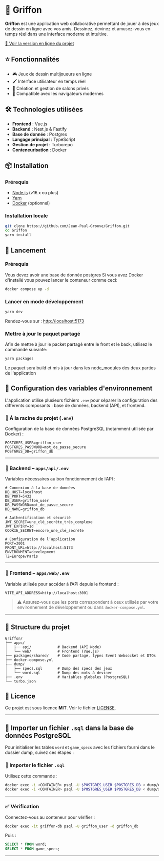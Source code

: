 # 🎨 Griffon

**Griffon** est une application web collaborative permettant de jouer à des jeux de dessin en ligne avec vos amis. Dessinez, devinez et amusez-vous en temps réel dans une interface moderne et intuitive.


[🔗 Voir la version en ligne du projet](https://griffon.jp-groove.eu/)

## ⭐ Fonctionnalités

* 🎮 Jeux de dessin multijoueurs en ligne
* 🖌️ Interface utilisateur en temps réel
* 👥 Création et gestion de salons privés
* 📱 Compatible avec les navigateurs modernes

## 🛠️ Technologies utilisées

* **Frontend** : Vue.js
* **Backend** : Nest.js & Fastify
* **Base de donnée** : Postgres
* **Langage principal** : TypeScript
* **Gestion de projet** : Turborepo
* **Conteneurisation** : Docker

## 📦 Installation

### Prérequis

* [Node.js](https://nodejs.org/) (v16.x ou plus)
* [Yarn](https://yarnpkg.com/)
* [Docker](https://www.docker.com/) (optionnel)

### Installation locale

```bash
git clone https://github.com/Jean-Paul-Groove/Griffon.git
cd Griffon
yarn install
```

## 🚀 Lancement

### Prérequis

Vous devez avoir une base de donnée postgres
Si vous avez Docker d'installé vous pouvez lancer le conteneur comme ceci:

```bash
docker compose up -d
```


### Lancer en mode développement

```bash
yarn dev
```

Rendez-vous sur : [http://localhost:5173](http://localhost:5173)

### Mettre à jour le paquet partagé

Afin de mettre à jour le packet partagé entre le front et le back, utilisez le commande suivante:

```bash
yarn packages
```

Le paquet sera build et mis à jour dans les node_modules des deux parties de l'application




## 🔐 Configuration des variables d'environnement

L'application utilise plusieurs fichiers `.env` pour séparer la configuration des différents composants : base de données, backend (API), et frontend.

### 📁 À la racine du projet (`.env`)

Configuration de la base de données PostgreSQL (notamment utilisée par Docker) :

```env
POSTGRES_USER=griffon_user
POSTGRES_PASSWORD=mot_de_passe_secure
POSTGRES_DB=griffon_db
```

---

### 📁 Backend – `apps/api/.env`

Variables nécessaires au bon fonctionnement de l’API :

```env
# Connexion à la base de données
DB_HOST=localhost
DB_PORT=5432
DB_USER=griffon_user
DB_PASSWORD=mot_de_passe_secure
DB_NAME=griffon_db

# Authentification et sécurité
JWT_SECRET=une_clé_secrète_très_complexe
JWT_EXPIRY=1d
COOKIE_SECRET=encore_une_clé_secrète

# Configuration de l’application
PORT=3001
FRONT_URL=http://localhost:5173
ENVIRONMENT=development
TZ=Europe/Paris
```

---

### 📁 Frontend – `apps/web/.env`

Variable utilisée pour accéder à l’API depuis le frontend :

```env
VITE_API_ADDRESS=http://localhost:3001
```

> ⚠️ Assurez-vous que les ports correspondent à ceux utilisés par votre environnement de développement ou dans `docker-compose.yml`.

---

## 📂 Structure du projet

```
Griffon/
├── apps/
│   ├── api/            # Backend (API Node)
│   └── web/            # Frontend (Vue.js)
├── packages/shared/    # Code partagé, types Event Websocket et DTOs
├── docker-compose.yml
├── dump/
│   ├── specs.sql       # Dump des specs des jeux 
│   └── word.sql        # Dump des mots à deviner
├── .env                # Variables globales (PostgreSQL)
└── turbo.json
```

## 📄 Licence

Ce projet est sous licence **MIT**. Voir le fichier [LICENSE](LICENSE).

---

## 📆 Importer un fichier `.sql` dans la base de données PostgreSQL

Pour initialiser les tables `word` et `game_specs` avec les fichiers fourni dans le dossier dump, suivez ces étapes :

### 🪩 Importer le fichier `.sql`

Utilisez cette commande :

```bash
docker exec -i <CONTAINER> psql -U $POSTGRES_USER $POSTGRES_DB < dump/word.sql
docker exec -i <CONTAINER> psql -U $POSTGRES_USER $POSTGRES_DB < dump/specs.sql
```

---

### ✅ Vérification

Connectez-vous au conteneur pour vérifier :

```bash
docker exec -it griffon-db psql -U griffon_user -d griffon_db
```

Puis :

```sql
SELECT * FROM word;
SELECT * FROM game_specs;
```

---
